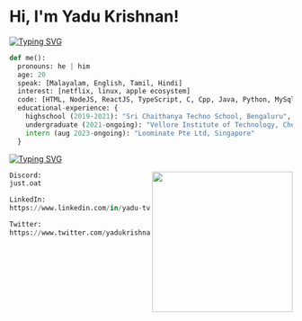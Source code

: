 <h1> Hi, I'm Yadu Krishnan! </h1>

[![Typing SVG](https://readme-typing-svg.demolab.com/?lines=A+little+about+me:&duration=5000)](https://git.io/typing-svg)

```python
def me():
  pronouns: he | him
  age: 20
  speak: [Malayalam, English, Tamil, Hindi]
  interest: [netflix, linux, apple ecosystem]
  code: [HTML, NodeJS, ReactJS, TypeScript, C, Cpp, Java, Python, MySql]
  educational-experience: {
    highschool (2019-2021): "Sri Chaithanya Techno School, Bengaluru",
    undergraduate (2021-ongoing): "Vellore Institute of Technology, Chennai",
    intern (aug 2023-ongoing): "Loominate Pte Ltd, Singapore"
  }
```

[![Typing SVG](https://readme-typing-svg.demolab.com/?lines=Get+in+touch+with+me+over:&duration=5000)](https://git.io/typing-svg)

<img src="https://media.giphy.com/media/O1OY9qvJQqzcwtwoor/giphy.gif" align="right" width="250" />

```python
Discord:
just.oat
```
```python
LinkedIn:
https://www.linkedin.com/in/yadu-tv/
```
```python
Twitter:
https://www.twitter.com/yadukrishnantv/
```
